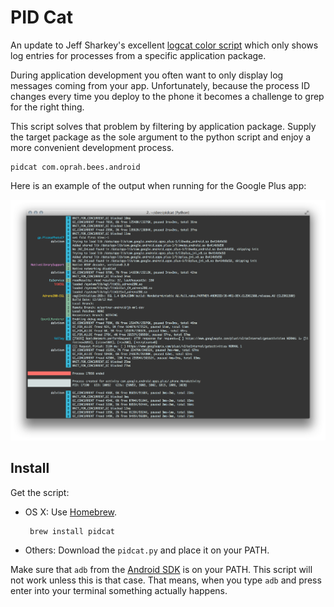 PID Cat
=======

An update to Jeff Sharkey's excellent [logcat color script][1] which only shows
log entries for processes from a specific application package.

During application development you often want to only display log messages
coming from your app. Unfortunately, because the process ID changes every time
you deploy to the phone it becomes a challenge to grep for the right thing.

This script solves that problem by filtering by application package. Supply the
target package as the sole argument to the python script and enjoy a more
convenient development process.

    pidcat com.oprah.bees.android


Here is an example of the output when running for the Google Plus app:

![Example screen](screen.png)


Install
-------

Get the script:

 *  OS X: Use [Homebrew][2].

         brew install pidcat

 * Others: Download the `pidcat.py` and place it on your PATH.


Make sure that `adb` from the [Android SDK][3] is on your PATH. This script will
not work unless this is that case. That means, when you type `adb` and press
enter into your terminal something actually happens.




 [1]: http://jsharkey.org/blog/2009/04/22/modifying-the-android-logcat-stream-for-full-color-debugging/
 [2]: http://brew.sh
 [3]: http://developer.android.com/sdk/

